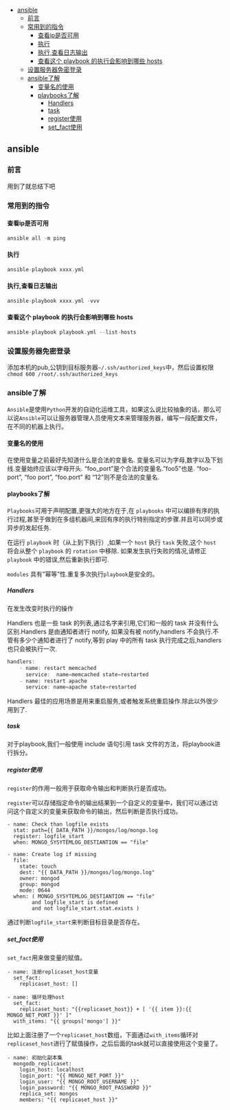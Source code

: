 <!-- START doctoc generated TOC please keep comment here to allow auto update -->
<!-- DON'T EDIT THIS SECTION, INSTEAD RE-RUN doctoc TO UPDATE -->


- [ansible](#ansible)
  - [前言](#%E5%89%8D%E8%A8%80)
  - [常用到的指令](#%E5%B8%B8%E7%94%A8%E5%88%B0%E7%9A%84%E6%8C%87%E4%BB%A4)
    - [查看ip是否可用](#%E6%9F%A5%E7%9C%8Bip%E6%98%AF%E5%90%A6%E5%8F%AF%E7%94%A8)
    - [执行](#%E6%89%A7%E8%A1%8C)
    - [执行,查看日志输出](#%E6%89%A7%E8%A1%8C%E6%9F%A5%E7%9C%8B%E6%97%A5%E5%BF%97%E8%BE%93%E5%87%BA)
    - [查看这个 playbook 的执行会影响到哪些 hosts](#%E6%9F%A5%E7%9C%8B%E8%BF%99%E4%B8%AA-playbook-%E7%9A%84%E6%89%A7%E8%A1%8C%E4%BC%9A%E5%BD%B1%E5%93%8D%E5%88%B0%E5%93%AA%E4%BA%9B-hosts)
  - [设置服务器免密登录](#%E8%AE%BE%E7%BD%AE%E6%9C%8D%E5%8A%A1%E5%99%A8%E5%85%8D%E5%AF%86%E7%99%BB%E5%BD%95)
  - [ansible了解](#ansible%E4%BA%86%E8%A7%A3)
    - [变量名的使用](#%E5%8F%98%E9%87%8F%E5%90%8D%E7%9A%84%E4%BD%BF%E7%94%A8)
    - [playbooks了解](#playbooks%E4%BA%86%E8%A7%A3)
      - [Handlers](#handlers)
      - [task](#task)
      - [register使用](#register%E4%BD%BF%E7%94%A8)
      - [set_fact使用](#set_fact%E4%BD%BF%E7%94%A8)

<!-- END doctoc generated TOC please keep comment here to allow auto update -->

## ansible

### 前言

用到了就总结下吧

### 常用到的指令

#### 查看ip是否可用
```go
ansible all -m ping 
```
#### 执行
```go
ansible-playbook xxxx.yml  
``` 
#### 执行,查看日志输出
```go
ansible-playbook xxxx.yml -vvv 
``` 
#### 查看这个 playbook 的执行会影响到哪些 hosts  
 ```go
ansible-playbook playbook.yml --list-hosts
```

### 设置服务器免密登录

添加本机的pub,公钥到目标服务器`~/.ssh/authorized_keys`中，然后设置权限`chmod 600 /root/.ssh/authorized_keys`  

### ansible了解

`Ansible`是使用`Python`开发的自动化运维工具，如果这么说比较抽象的话，那么可以说`Ansible`可以让服务器管理人员使用文本来管理服务器，编写一段配置文件，在不同的机器上执行。  

#### 变量名的使用

在使用变量之前最好先知道什么是合法的变量名. 变量名可以为字母,数字以及下划线.变量始终应该以字母开头. “foo_port”是个合法的变量名.”foo5”也是. “foo-port”, “foo port”, “foo.port” 和 “12”则不是合法的变量名.  

#### playbooks了解

`Playbooks`可用于声明配置,更强大的地方在于,在 `playbooks` 中可以编排有序的执行过程,甚至于做到在多组机器间,来回有序的执行特别指定的步骤.并且可以同步或异步的发起任务.  

在运行 `playbook` 时（从上到下执行）,如果一个 `host` 执行 `task` 失败,这个 `host` 将会从整个 `playbook` 的 `rotation` 中移除. 如果发生执行失败的情况,请修正 `playbook` 中的错误,然后重新执行即可.   

`modules` 具有”幂等”性.重复多次执行`playbook`是安全的。  

##### Handlers

在发生改变时执行的操作  

Handlers 也是一些 task 的列表,通过名字来引用,它们和一般的 task 并没有什么区别.Handlers 是由通知者进行 notify, 如果没有被 notify,handlers 不会执行.不管有多少个通知者进行了 notify,等到 play 中的所有 task 执行完成之后,handlers 也只会被执行一次.  

```go
handlers:
    - name: restart memcached
      service:  name=memcached state=restarted
    - name: restart apache
      service: name=apache state=restarted
```

Handlers 最佳的应用场景是用来重启服务,或者触发系统重启操作.除此以外很少用到了.
 
##### task

对于playbook,我们一般使用 include 语句引用 task 文件的方法，将playbook进行拆分。 

##### register使用

`register`的作用一般用于获取命令输出和判断执行是否成功。  

`register`可以存储指定命令的输出结果到一个自定义的变量中，我们可以通过访问这个自定义的变量来获取命令的输出，然后判断是否执行成功。  

````
- name: Check than logfile exists
  stat: path={{ DATA_PATH }}/mongos/log/mongo.log
  register: logfile_start
  when: MONGO_SYSYTEMLOG_DESTIANTION == "file"

- name: Create log if missing
  file:
    state: touch
    dest: "{{ DATA_PATH }}/mongos/log/mongo.log"
    owner: mongod
    group: mongod
    mode: 0644
  when: ( MONGO_SYSYTEMLOG_DESTIANTION == "file"
        and logfile_start is defined
        and not logfile_start.stat.exists )
````

通过判断`logfile_start`来判断目标目录是否存在。  

##### set_fact使用

`set_fact`用来做变量的赋值。  

````
- name: 注册replicaset_host变量
  set_fact:
    replicaset_host: []

- name: 循环处理host
  set_fact:
    replicaset_host: "{{replicaset_host}} + [ '{{ item }}:{{ MONGO_NET_PORT }}' ]"
  with_items: "{{ groups['mongo'] }}"
````

比如上面注册了一个`replicaset_host`数组，下面通过`with_items`循环对`replicaset_host`进行了赋值操作，之后后面的task就可以直接使用这个变量了。

```
- name: 初始化副本集
  mongodb_replicaset:
    login_host: localhost
    login_port: "{{ MONGO_NET_PORT }}"
    login_user: "{{ MONGO_ROOT_USERNAME }}"
    login_password: "{{ MONGO_ROOT_PASSWORD }}"
    replica_set: mongos
    members: "{{ replicaset_host }}"
```
 




